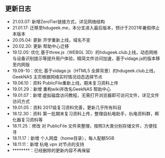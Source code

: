 ## 更新日志 ##

- 21.03.07: 新增ZeroTier链接方式，详见网络结构
- 21.01.17: 迁移至hdugeek.me，本分支进入最后版本，预计于2021年暑假停止本版本
- 20.05.04: 更新 开学重新上线，域名不变
- 20.02.20: 更新 帮助中心迁移
- 19.12.05: 优化 基于three.js（WEBGL 3D）的hdugeek.club上线，动态网络与设备识别提示等提升用户体验，精简文件访问加速，基于vidage.js的版本移至内网版
- 19.09-10：优化 基于vidage.js（HTML5 全屏背景）的hdugeek.club上线，GeekNAS 主页根据网络实时情况动态选择节点
- 19.06.10：资料 PublicFile重新上线，期末复习资料上传
- 19.01.29：新增 重构wiki并改名GeekNAS 帮助中心
- 19.01.07：新增 虚拟磁盘访问教程，无需打开浏览器即可访问文件，详见文件访问方式
- 19.01.05：资料 2017级复习资料完善，更新几乎所有科目
- 18.12.30：资料 第一批期末复习资料上传，整理自杭电助手，杭电资料群，孵化器复习资料等
- 18.11.25：修改 对 PublicFile 文件夹整理，按照3大类分别存储文件，方便找寻
- 18.11.17：新增 个人网盘（home目录），每人配额5GB
- 18.11.11：新增 杭电 vpn 对节点的支持
- ********：已经删除的更新内容不再保留